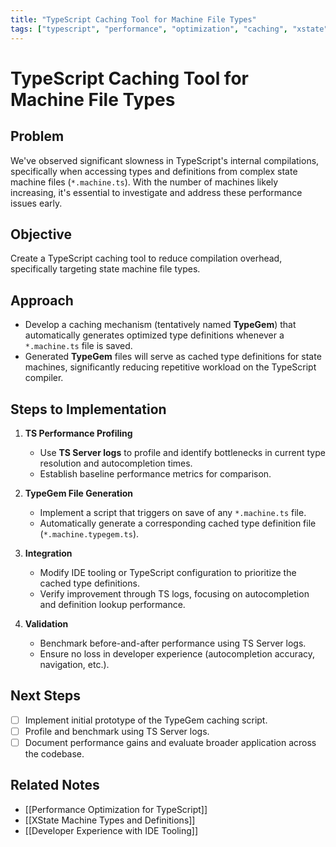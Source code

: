 ```yaml
---
title: "TypeScript Caching Tool for Machine File Types"
tags: ["typescript", "performance", "optimization", "caching", "xstate"]
---
```


# TypeScript Caching Tool for Machine File Types

## Problem
We've observed significant slowness in TypeScript's internal compilations, specifically when accessing types and definitions from complex state machine files (`*.machine.ts`). With the number of machines likely increasing, it's essential to investigate and address these performance issues early.

## Objective
Create a TypeScript caching tool to reduce compilation overhead, specifically targeting state machine file types.

## Approach
- Develop a caching mechanism (tentatively named **TypeGem**) that automatically generates optimized type definitions whenever a `*.machine.ts` file is saved.
- Generated **TypeGem** files will serve as cached type definitions for state machines, significantly reducing repetitive workload on the TypeScript compiler.

## Steps to Implementation
1. **TS Performance Profiling**
   - Use **TS Server logs** to profile and identify bottlenecks in current type resolution and autocompletion times.
   - Establish baseline performance metrics for comparison.

2. **TypeGem File Generation**
   - Implement a script that triggers on save of any `*.machine.ts` file.
   - Automatically generate a corresponding cached type definition file (`*.machine.typegem.ts`).

3. **Integration**
   - Modify IDE tooling or TypeScript configuration to prioritize the cached type definitions.
   - Verify improvement through TS logs, focusing on autocompletion and definition lookup performance.

4. **Validation**
   - Benchmark before-and-after performance using TS Server logs.
   - Ensure no loss in developer experience (autocompletion accuracy, navigation, etc.).

## Next Steps
- [ ] Implement initial prototype of the TypeGem caching script.
- [ ] Profile and benchmark using TS Server logs.
- [ ] Document performance gains and evaluate broader application across the codebase.

## Related Notes
- [[Performance Optimization for TypeScript]]
- [[XState Machine Types and Definitions]]
- [[Developer Experience with IDE Tooling]]